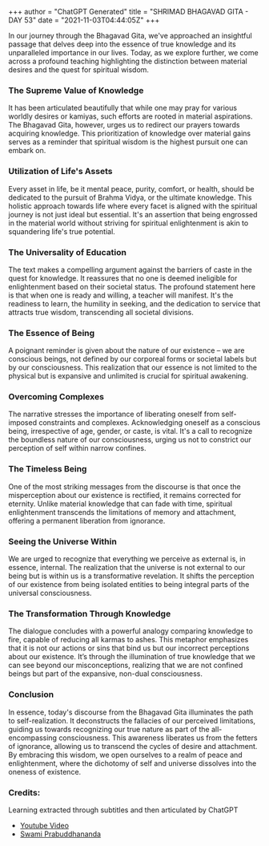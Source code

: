 +++
author = "ChatGPT Generated"
title = "SHRIMAD BHAGAVAD GITA - DAY 53"
date = "2021-11-03T04:44:05Z"
+++

In our journey through the Bhagavad Gita, we've approached an insightful passage that delves deep into the essence of true knowledge and its unparalleled importance in our lives. Today, as we explore further, we come across a profound teaching highlighting the distinction between material desires and the quest for spiritual wisdom. 

### The Supreme Value of Knowledge

It has been articulated beautifully that while one may pray for various worldly desires or kamiyas, such efforts are rooted in material aspirations. The Bhagavad Gita, however, urges us to redirect our prayers towards acquiring knowledge. This prioritization of knowledge over material gains serves as a reminder that spiritual wisdom is the highest pursuit one can embark on.

### Utilization of Life's Assets

Every asset in life, be it mental peace, purity, comfort, or health, should be dedicated to the pursuit of Brahma Vidya, or the ultimate knowledge. This holistic approach towards life where every facet is aligned with the spiritual journey is not just ideal but essential. It's an assertion that being engrossed in the material world without striving for spiritual enlightenment is akin to squandering life's true potential.

### The Universality of Education

The text makes a compelling argument against the barriers of caste in the quest for knowledge. It reassures that no one is deemed ineligible for enlightenment based on their societal status. The profound statement here is that when one is ready and willing, a teacher will manifest. It's the readiness to learn, the humility in seeking, and the dedication to service that attracts true wisdom, transcending all societal divisions.

### The Essence of Being

A poignant reminder is given about the nature of our existence – we are conscious beings, not defined by our corporeal forms or societal labels but by our consciousness. This realization that our essence is not limited to the physical but is expansive and unlimited is crucial for spiritual awakening.

### Overcoming Complexes

The narrative stresses the importance of liberating oneself from self-imposed constraints and complexes. Acknowledging oneself as a conscious being, irrespective of age, gender, or caste, is vital. It's a call to recognize the boundless nature of our consciousness, urging us not to constrict our perception of self within narrow confines.

### The Timeless Being

One of the most striking messages from the discourse is that once the misperception about our existence is rectified, it remains corrected for eternity. Unlike material knowledge that can fade with time, spiritual enlightenment transcends the limitations of memory and attachment, offering a permanent liberation from ignorance.

### Seeing the Universe Within

We are urged to recognize that everything we perceive as external is, in essence, internal. The realization that the universe is not external to our being but is within us is a transformative revelation. It shifts the perception of our existence from being isolated entities to being integral parts of the universal consciousness.

### The Transformation Through Knowledge

The dialogue concludes with a powerful analogy comparing knowledge to fire, capable of reducing all karmas to ashes. This metaphor emphasizes that it is not our actions or sins that bind us but our incorrect perceptions about our existence. It’s through the illumination of true knowledge that we can see beyond our misconceptions, realizing that we are not confined beings but part of the expansive, non-dual consciousness.

### Conclusion

In essence, today's discourse from the Bhagavad Gita illuminates the path to self-realization. It deconstructs the fallacies of our perceived limitations, guiding us towards recognizing our true nature as part of the all-encompassing consciousness. This awareness liberates us from the fetters of ignorance, allowing us to transcend the cycles of desire and attachment. By embracing this wisdom, we open ourselves to a realm of peace and enlightenment, where the dichotomy of self and universe dissolves into the oneness of existence.

### Credits:

Learning extracted through subtitles and then articulated by ChatGPT

* [Youtube Video](https://www.youtube.com/watch?v=RcTfwOIv3bc)
* [Swami Prabuddhananda](https://www.youtube.com/@upanishadswithswamiprabudd4019/streams)